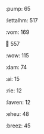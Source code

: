 :pump: 65

:lettalhm: 517

:vom: 169

😬 557

:wow: 115

:dam: 74

:ai: 15

:rie: 12

:lavren: 12

:eheu: 48

:breez: 45

